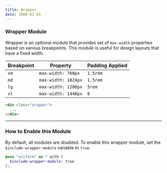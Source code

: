 ```yaml
---
title: Wrapper
date: 1000-01-01
---
```


### Wrapper Module

Wrapper is an optional module that provides set of `max-width` properties based on various breakpoints. This module is useful for design layouts that have a fixed width.

<table>
  <thead>
    <tr>
      <th>
        Breakpoint
      </th>
      <th>
        Property
      </th>
      <th>
        Padding Applied
      </th>
    </tr>
  </thead>
  <tbody>
    <tr>
      <td>
        <code class="color-teal-500">sm</code>
      </td>
      <td>
        <code>max-width: 768px</code>
      </td>
      <td>
        <code class="color-gray-600">1.5rem</code>
      </td>
    </tr>
    <tr>
      <td>
        <code class="color-teal-500">md</code>
      </td>
      <td>
        <code>max-width: 1024px</code>
      </td>
      <td>
        <code class="color-gray-600">1.5rem</code>
      </td>
    </tr>
    <tr>
      <td>
        <code class="color-teal-500">lg</code>
      </td>
      <td>
        <code>max-width: 1280px</code>
      </td>
      <td>
        <code class="color-gray-600">5rem</code>
      </td>
    </tr>
    <tr>
      <td>
        <code class="color-teal-500">xl</code>
      </td>
      <td>
        <code>max-width: 1440px</code>
      </td>
      <td>
        <code class="color-gray-600">0</code>
      </td>
    </tr>
  </tbody>
</table>

```html
<div class="wrapper">
  ...
</div>
```

---

### How to Enable this Module

By default, all modules are disabled. To enable this wrapper module, set the `$include-wrapper-module` variable to `true`.

```scss
@use "uniform" as * with (
  $include-wrapper-module: true
);
```